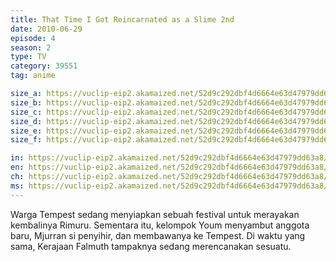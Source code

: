 ```yaml
---
title: That Time I Got Reincarnated as a Slime 2nd
date: 2010-06-29
episode: 4
season: 2
type: TV
category: 39551
tag: anime

size_a: https://vuclip-eip2.akamaized.net/52d9c292dbf4d6664e63d47979dd63a8/vp63207_V20210202100638/hlsc_e2931_2.m3u8
size_b: https://vuclip-eip2.akamaized.net/52d9c292dbf4d6664e63d47979dd63a8/vp63207_V20210202100638/hlsc_e2931_3.m3u8
size_c: https://vuclip-eip2.akamaized.net/52d9c292dbf4d6664e63d47979dd63a8/vp63207_V20210202100638/hlsc_e2931_4.m3u8
size_d: https://vuclip-eip2.akamaized.net/52d9c292dbf4d6664e63d47979dd63a8/vp63207_V20210202100638/hlsc_e2931_5.m3u8
size_e: https://vuclip-eip2.akamaized.net/52d9c292dbf4d6664e63d47979dd63a8/vp63207_V20210202100638/hlsc_e2931_6.m3u8
size_f: https://vuclip-eip2.akamaized.net/52d9c292dbf4d6664e63d47979dd63a8/vp63207_V20210202100638/hlsc_e2931_7.m3u8

in: https://vuclip-eip2.akamaized.net/52d9c292dbf4d6664e63d47979dd63a8/id.vtt
en: https://vuclip-eip2.akamaized.net/52d9c292dbf4d6664e63d47979dd63a8/en.vtt
ch: https://vuclip-eip2.akamaized.net/52d9c292dbf4d6664e63d47979dd63a8/zh-TW.vtt
ms: https://vuclip-eip2.akamaized.net/52d9c292dbf4d6664e63d47979dd63a8/ms.vtt
---
```

Warga Tempest sedang menyiapkan sebuah festival untuk merayakan kembalinya Rimuru. Sementara itu, kelompok Youm menyambut anggota baru, Mjurran si penyihir, dan membawanya ke Tempest. Di waktu yang sama, Kerajaan Falmuth tampaknya sedang merencanakan sesuatu.
